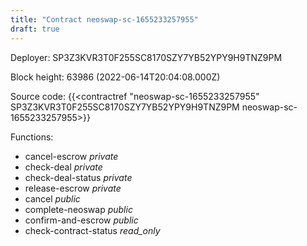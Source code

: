 ```yaml
---
title: "Contract neoswap-sc-1655233257955"
draft: true
---
```

Deployer: SP3Z3KVR3T0F255SC8170SZY7YB52YPY9H9TNZ9PM


 



Block height: 63986 (2022-06-14T20:04:08.000Z)

Source code: {{<contractref "neoswap-sc-1655233257955" SP3Z3KVR3T0F255SC8170SZY7YB52YPY9H9TNZ9PM neoswap-sc-1655233257955>}}

Functions:

* cancel-escrow _private_
* check-deal _private_
* check-deal-status _private_
* release-escrow _private_
* cancel _public_
* complete-neoswap _public_
* confirm-and-escrow _public_
* check-contract-status _read_only_

